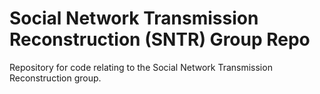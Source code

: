 # Social Network Transmission Reconstruction (SNTR) Group Repo
Repository for code relating to the Social Network Transmission Reconstruction group.
